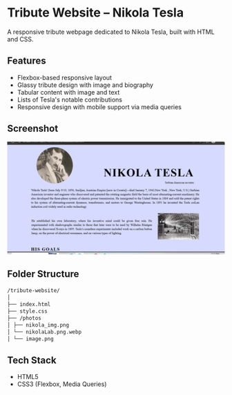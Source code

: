 # Tribute Website – Nikola Tesla 

A responsive tribute webpage dedicated to Nikola Tesla, built with HTML and CSS.

##  Features

- Flexbox-based responsive layout
- Glassy tribute design with image and biography
- Tabular content with image and text
- Lists of Tesla's notable contributions
- Responsive design with mobile support via media queries

##  Screenshot

![Tesla Tribute Screenshot](./photos/image.png)

##  Folder Structure
```
/tribute-website/
│
├── index.html
├── style.css
├── /photos
│ ├── nikola_img.png
│ └── nikolaLab.png.webp
│ └── image.png
```
##  Tech Stack

- HTML5
- CSS3 (Flexbox, Media Queries)
